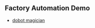 ## Factory Automation Demo

- [dobot magician](https://www.dobot.cc/dobot-magician/product-overview.html)
